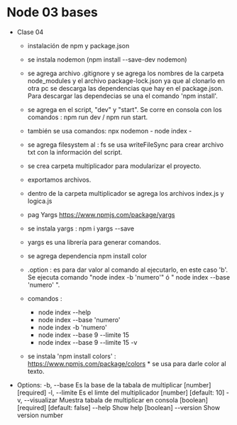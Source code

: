 # Node 03 bases
 + Clase 04 
    * instalación de npm y package.json
    * se instala nodemon (npm install --save-dev nodemon)
    * se agrega archivo .gitignore y se agrega los nombres de la carpeta node_modules y el archivo package-lock.json
      ya que al clonarlo en otra pc se descarga las dependencias que hay en el package.json. Para descargar las dependecias
      se una el comando 'npm install'.
    * se agrega en el script, "dev" y "start". Se corre en consola con los comandos : npm run dev / npm run start.

    * también se usa comandos: npx nodemon - node index - 
    
    * se agrega filesystem al : fs
      se usa writeFileSync para crear archivo txt con la información del script. 
    * se crea carpeta multiplicador para modularizar el proyecto.
    
    * exportamos archivos.
    
    * dentro de la carpeta multiplicador se agrega los archivos index.js y logica.js
    * pag Yargs https://www.npmjs.com/package/yargs 
    
    * se instala yargs : npm i yargs --save
    * yargs es una librería para generar comandos.
    
    * se agrega dependencia npm install color

    * .option : es para dar valor al comando al ejecutarlo, en este caso 'b'. Se ejecuta comando "node index -b 'numero'" ó " node index --base 'numero' ".
    *  comandos : 
          * node index --help
          * node index --base 'numero'
          * node index -b 'numero'
          * node index --base 9 --limite 15
          *  node index --base 9 --limite 15 -v
    * se instala 'npm install colors' : https://www.npmjs.com/package/colors
          * se usa para darle color al texto.
  * Options:
      -b, --base        Es la base de la tabala de multiplicar   [number] [required]
      -l, --limite      Es el limte del multiplicador         [number] [default: 10]
      -v, --visualizar  Muestra tabala de multiplicar en consola
                                              [boolean] [required] [default: false]
          --help        Show help                                          [boolean]
          --version     Show version number  
